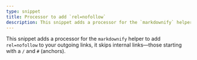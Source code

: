 ```yaml
---
type: snippet
title: Processor to add `rel=nofollow`
description: This snippet adds a processor for the `markdownify` helper to add `rel=nofollow` to your outgoing links.
---
```


This snippet adds a processor for the `markdownify` helper to add `rel=nofollow` to your outgoing links, it skips internal links—those starting with a `/` and `#` (anchors).
